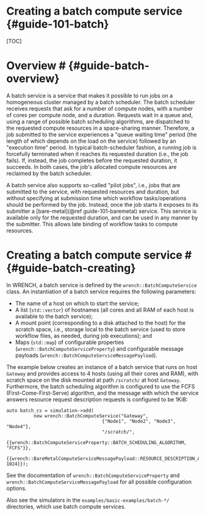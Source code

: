 Creating a batch compute service                        {#guide-101-batch}
============

[TOC]

# Overview #            {#guide-batch-overview}

A batch service is a service that makes it possible to run jobs on
a homogeneous cluster managed by a batch scheduler. The batch scheduler
receives requests that ask for a number of compute nodes, with a number of
cores per compute node, and a duration. Requests wait in a queue and, using
a range of possible batch scheduling algorithms, are dispatched to the
requested compute resources in a space-sharing manner. Therefore, a job
submitted to the service experiences a "queue waiting time" period (the
length of which depends on the load on the service) followed by an
"execution time" period.  In typical batch-scheduler fashion, a running job
is forcefully terminated when it reaches its requested duration (i.e., the job fails).
If, instead, the job completes before the requested duration, it
succeeds. In both cases, the job's allocated compute resources are
reclaimed by the batch scheduler.

A batch service also supports so-called "pilot jobs", i.e., jobs that are 
submitted to the service, with requested resources and duration, but without
specifying at submission time which workflow tasks/operations should be performed
by the job. Instead, once the job starts it exposes to its submitter a 
[bare-metal](@ref guide-101-baremetal) service. This service is available only
for the requested duration, and can be used in any manner by the submitter. 
This allows late binding of workflow tasks to compute resources. 


# Creating a batch compute service #        {#guide-batch-creating}

In WRENCH, a batch service is defined by the `wrench::BatchComputeService`
class. An instantiation of a batch service requires the following
parameters:

- The name of a host on which to start the service;
- A list (`std::vector`) of hostnames (all cores and all RAM of each host is available to
  the batch service);
- A mount point (corresponding to a disk attached to the host) for the scratch space, i.e., storage local to the batch service (used to store
  workflow files, as needed, during job executions); and
- Maps (`std::map`) of configurable properties (`wrench::BatchComputeServiceProperty`) and configurable message
  payloads (`wrench::BatchComputeServiceMessagePayload`).
  
The example below creates an instance of a batch service
that runs on host `Gateway` and provides access to 4 hosts (using all their
cores and RAM), with scratch space on the disk mounted at path `/scratch/` at host
`Gateway`.  Furthermore, the batch scheduling algorithm is configured to
use the FCFS (First-Come-First-Serve) algorithm, and the message with which the service answers resource request description requests is configured to be 1KiB:

~~~~~~~~~~~~~{.cpp}
auto batch_cs = simulation->add(
          new wrench::BatchComputeService("Gateway",
                                   {"Node1", "Node2", "Node3", "Node4"},
                                   "/scratch/",
                                   {{wrench::BatchComputeServiceProperty::BATCH_SCHEDULING_ALGORITHM, "FCFS"}},
                                   {{wrench::BareMetalComputeServiceMessagePayload::RESOURCE_DESCRIPTION_ANSWER_MESSAGE_PAYLOAD, 1024}});
~~~~~~~~~~~~~

See the documentation of `wrench::BatchComputeServiceProperty` and
`wrench::BatchComputeServiceMessagePayload` for all possible configuration
options.

Also see the simulators in the `examples/basic-examples/batch-*/` directories, which use batch compute services.

